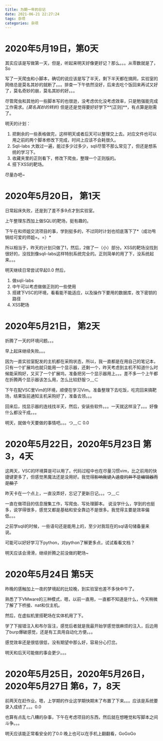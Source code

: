 ```yaml
---
title: 为期一年的日记
date: 2021-06-21 22:27:24
tags: 杂项
categories: 杂项
---
```


# 2020年5月19日，第0天 #

其实应该是写做第一天，但是，听起来明天好像更好记？那么。。。从零数就是了，So

<!-- more -->

写了一天爬虫和小脚本，确切的说应该是写了半天，剩下半天都在搞网，实验室的网络总是莫名其妙的就断了。。。排查一下午依然没好，后来去吃个饭回来再试又好了，莫名奇妙的崩，莫名其妙的好。。。

尽管爬虫和其他的一些脚本写的也很逊，没考虑优化没考虑效率，只是勉强能完成工作需求。*(莫名其妙的转折)* 但是还是觉得要好好学下**[正则]**，有点算是刚需了。

明天的计划：
1. 把剩余的一些表格做完，这样明天或者后天可以整理交上去。对应文件也可以用之前的两个脚本修改下完成，时间上应该不会耗很久。
2. Sqli-labs 大致过一遍，能过多少过多少，sqli尽管不那么常见了，但还是想系统的学习下。
3. 收藏夹里的正则看下，修改下爬虫，整理一个正则版的。
4. 搭下XSS的靶场。

尽量办吧~

# 2020年5月20日， 第1天 #
日常起床失败，还是到了差不多9点才到实验室。

上午整理东西加上做SQLI的靶场，挺有趣的。

下午在和师姐交流项目的事，学到挺多的，不过同时计划也彻底落下了*（成功甩锅给可爱的师姐=。=）*

所以相当于，昨天的计划只做了1，然后，2做了一（小）部分。XSS的靶场没找到很好的，没找到像sqli-labs这样特别系统完全的。正则简单的用了下，没系统起来。。。

明天继续日常尝试早起0.0
然后，
1. 做sqli-labs
2. 中午可以考虑做做正则的一些使用
3. 搭建下VSC的环境，看看能不能适应，以及操作下要用的数据库，改下密钥的路径
4. XSS靶场

# 2020年5月21日， 第2天 #
折腾了一天的环境问题。。。

早上起床继续失败。。。

因为一直实验室配发的主机都在采购状态，所以，我一直都是在用自己的笔记本，只有一个扩展坞也就只能用一个显示器，还剩一个，昨天考虑到主机不知道什么时候能采购好，又买了一个扩展坞，准备把另一个显示器用上。。。差不多一个上午都在折腾两个显示器该怎么用，怎么比较舒服つ﹏⊂

下午在配VSC里Vim的环境，顺便在学习Vim。准备整理下去吃饭，吃完回来搞靶场，结果饭前通知主机采购好了，准备去领。。。

回来后，找显示器的连线找半天，然后，安装些软件。。。一天就这样没了。。。好像什么都没干成。。。

明天，就做今天要做的事情吧。。。つ﹏⊂    0.0

# 2020年5月22日，2020年5月23日  第3，4天 #
这两天，VSC的环境算是可以用了。代码过程中也在尽量习惯vim，比之前用的快捷键更多了，但感觉黑魔法还是没用好。我觉得~~影响我键入速度的并不是编辑器而是脑子~~

昨天卡在一个点上，一直没弄好，忘记了更新日记。。。つ﹏⊂

一直在做项目的信息搜集工作，写爬虫、写处理脚本。
说没学什么，学到的也挺多，说学得很多，感觉又都是基础和安全靠边不是很多。我觉得主要是效率偏低。。。

之前学sqli的时候，一些语句还是能用上的，至少对我现在的sql语句储备量来说。

可能可以好好学习下python，对python了解更多点，试试看看文档？

明天应该会滑滑，继续折腾之前没做的靶场~

# 2020年5月24日 第5天 #

昨晚的感触加上一夜的梦境起的比较晚，到实验室也差不多快中午了。

熟悉了下VMware的三种模式，嗯，以前一直用，一直都不知道是什么，今天稍微了解了下桥接、nat和仅主机。

然后，在虚拟机里搭靶场在实体机用了下。

学了下报错注入和布尔盲注，感觉后者就是我最开始学感觉很麻烦的注入，后边用了burp爆破感觉，还是有工具用自动化方便。。。

感觉效率还是很低很低，没有期望中那么好，容易分心打岔。

明天和后天可能做的事会更少。。。

# 2020年5月25日，2020年5月26日，2020年5月27日 第6，7，8天 #
前两天在赶作业。嗯，上学期的作业这学期快期末了布置了下来。。。应该是系统要录入成绩了。。。0.0

也算有点乱七八糟的杂事，下午在考虑项目的东西，然后就在想睡觉和写脚本之间斗争。。。

明天应该能正常看安全的了0.0 晚上也可以在手机上翻翻看，GoGoGo